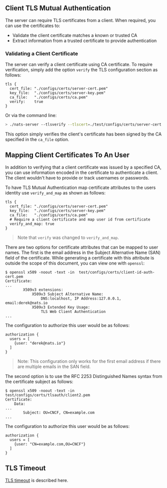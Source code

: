## Client TLS Mutual Authentication

The server can require TLS certificates from a client. When required, you can use the certificates to:

- Validate the client certificate matches a known or trusted CA
- Extract information from a trusted certificate to provide authentication

### Validating a Client Certificate

The server can verify a client certificate using CA certificate. To require verification, simply add the option `verify` the TLS configuration section as follows:

```
tls {
  cert_file: "./configs/certs/server-cert.pem"
  key_file:  "./configs/certs/server-key.pem"
  ca_file:   "./configs/certs/ca.pem"
  verify:    true
}
```

Or via the command line:

```sh
> ./nats-server --tlsverify --tlscert=./test/configs/certs/server-cert.pem --tlskey=./test/configs/certs/server-key.pem --tlscacert=./test/configs/certs/ca.pem
```

This option simply verifies the client's certificate has been signed by the CA specified in the `ca_file` option. 

## Mapping Client Certificates To An User

In addition to verifying that a client certificate was issued by a specified CA, you can use information encoded in the certificate to authenticate a client. The client wouldn't have to provide or track usernames or passwords.

To have TLS Mutual Authentication map certificate attributes to the users identity use `verify_and_map` as shown as follows:

```
tls {
  cert_file: "./configs/certs/server-cert.pem"
  key_file:  "./configs/certs/server-key.pem"
  ca_file:   "./configs/certs/ca.pem"
  # Require a client certificate and map user id from certificate
  verify_and_map: true
}
```

> Note that `verify` was changed to `verify_and_map`.

There are two options for certificate attributes that can be mapped to user names. The first is the email address in the Subject Alternative Name (SAN) field of the certificate. While generating a certificate with this attribute is outside the scope of this document, you can view one with `openssl`:

```
$ openssl x509 -noout -text -in  test/configs/certs/client-id-auth-cert.pem
Certificate:
...
        X509v3 extensions:
            X509v3 Subject Alternative Name:
                DNS:localhost, IP Address:127.0.0.1, email:derek@nats.io
            X509v3 Extended Key Usage:
                TLS Web Client Authentication
...
```

The configuration to authorize this user would be as follows:

```
authorization {
  users = [
    {user: "derek@nats.io"}
  ]
}
```

> Note: This configuration only works for the first email address if there are multiple emails in the SAN field.

The second option is to use the RFC 2253 Distinguished Names syntax from the certificate subject as follows:

```
$ openssl x509 -noout -text -in  test/configs/certs/tlsauth/client2.pem
Certificate:
    Data:
...
        Subject: OU=CNCF, CN=example.com
...
```

The configuration to authorize this user would be as follows:

```
authorization {
  users = [
    {user: "CN=example.com,OU=CNCF"}
  ]
}
```

## TLS Timeout

[TLS timeout](/nats_server/tls.md#tls-timeout) is described here.